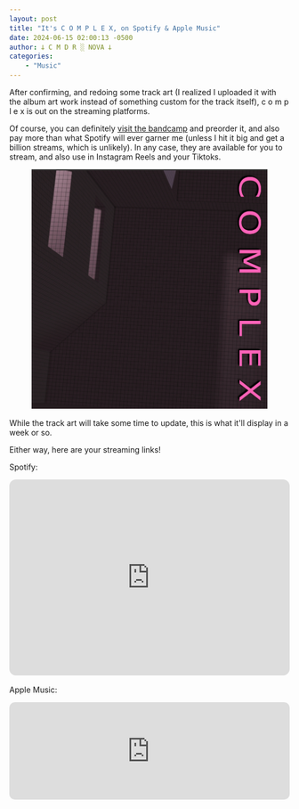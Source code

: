 ```yaml
---
layout: post
title: "It's C O M P L E X, on Spotify & Apple Music"
date: 2024-06-15 02:00:13 -0500
author: 𐕣 C M D R ░ NOVA 𐕣
categories:
    - "Music"
---
```


<!-- wp:paragraph -->
<p>After confirming, and redoing some track art (I realized I uploaded it with the album art work instead of something custom for the track itself), c o m p l e x is out on the streaming platforms.</p>
<!-- /wp:paragraph -->

<!-- wp:paragraph -->
<p>Of course, you can definitely <a href="https://plexx.bandcamp.com" target="_blank" rel="noreferrer noopener">visit the bandcamp</a> and preorder it, and also pay more than what Spotify will ever garner me (unless I hit it big and get a billion streams, which is unlikely). In any case, they are available for you to stream, and also use in Instagram Reels and your Tiktoks.</p>
<!-- /wp:paragraph -->

<!-- wp:image {"id":2848,"sizeSlug":"full","linkDestination":"none","align":"center"} -->
<figure class="wp-block-image aligncenter size-full"><img src="/img/posts/plexx_release/Screenshot from 2024-06-14 21-56-53.png" alt="" class="wp-image-2848"/></figure>
<!-- /wp:image -->

<!-- wp:paragraph -->
<p>While the track art will take some time to update, this is what it'll display in a week or so.</p>
<!-- /wp:paragraph -->

<!-- wp:paragraph -->
<p>Either way, here are your streaming links!</p>
<!-- /wp:paragraph -->

<!-- wp:paragraph -->
<p>Spotify:</p>
<!-- /wp:paragraph -->

<!-- wp:html -->
<iframe style="border-radius:12px" src="https://open.spotify.com/embed/track/2HAJ0eVNueV8ccpyIUjsCn?utm_source=generator" width="100%" height="352" frameBorder="0" allowfullscreen="" allow="autoplay; clipboard-write; encrypted-media; fullscreen; picture-in-picture" loading="lazy"></iframe>
<!-- /wp:html -->

<!-- wp:paragraph -->
<p>Apple Music:</p>
<!-- /wp:paragraph -->

<!-- wp:html -->
<iframe allow="autoplay *; encrypted-media *; fullscreen *; clipboard-write" frameborder="0" height="175" style="width:100%;max-width:660px;overflow:hidden;border-radius:10px;" sandbox="allow-forms allow-popups allow-same-origin allow-scripts allow-storage-access-by-user-activation allow-top-navigation-by-user-activation" src="https://embed.music.apple.com/us/album/c-o-m-p-l-e-x/1751222634?i=1751222635"></iframe>
<!-- /wp:html -->
